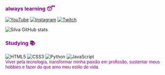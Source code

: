 ### <span style="color:#800080;">always learning 😴</span>

[![YouTube](https://img.shields.io/badge/YouTube-FF0000?style=for-the-badge&logo=youtube&logoColor=white)](https://www.youtube.com/@siLvaafpss)
[![Instagram](https://img.shields.io/badge/Instagram-E4405F?style=for-the-badge&logo=instagram&logoColor=white)](https://www.instagram.com/howsilvaa/)
[![Twitch](https://img.shields.io/badge/Twitch-9146FF?style=for-the-badge&logo=twitch&logoColor=white)](https://www.twitch.tv/silvinhafpss)

![Silva GitHub stats](https://github-readme-stats.vercel.app/api?username=devsilvaaa&show_icons=true&theme=midnight-purple)

### <span style="color:#800080;">Studying 📚</span>

<div style="display: inline-block;">
  <img align="center" alt="HTML5" src="https://img.shields.io/badge/HTML5-E34F26?style=for-the-badge&logo=html5&logoColor=white"/>
  <img align="center" alt="CSS3" src="https://img.shields.io/badge/CSS3-1572B6?style=for-the-badge&logo=css3&logoColor=white"/>
  <img align="center" alt="Python" src="https://img.shields.io/badge/Python-3776AB?style=for-the-badge&logo=python&logoColor=white"/>
  <img align="center" alt="JavaScript" src="https://img.shields.io/badge/JavaScript-F7DF1E?style=for-the-badge&logo=javascript&logoColor=black"/>
</div>

<br/>

<span style="color:#800080; font-family:Arial, sans-serif;">
Viver pela tecnologia, transformar minha paixão em profissão, sustentar meus hobbies e fazer do que amo meu estilo de vida.
</span>
